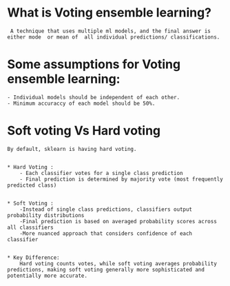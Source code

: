 

# What is Voting ensemble learning?
     
     A technique that uses multiple ml models, and the final answer is either mode  or mean of  all individual predictions/ classifications.



# Some assumptions for Voting ensemble learning:

    - Individual models should be independent of each other.
    - Minimum accuraccy of each model should be 50%.


# Soft voting Vs Hard voting 

    By default, sklearn is having hard voting.


    * Hard Voting : 
        - Each classifier votes for a single class prediction
        - Final prediction is determined by majority vote (most frequently predicted class)


    * Soft Voting :
        -Instead of single class predictions, classifiers output probability distributions
        -Final prediction is based on averaged probability scores across all classifiers
        -More nuanced approach that considers confidence of each classifier 
        

    * Key Difference:
        Hard voting counts votes, while soft voting averages probability predictions, making soft voting generally more sophisticated and potentially more accurate.